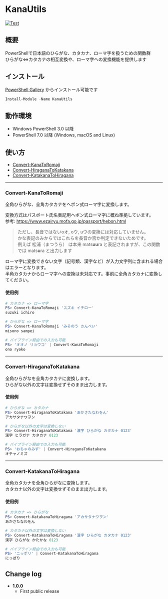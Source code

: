 # KanaUtils

[![Test](https://github.com/mkht/KanaUtils/actions/workflows/test.yml/badge.svg)](https://github.com/mkht/KanaUtils/actions/workflows/test.yml)

## 概要
PowerShellで日本語のひらがな、カタカナ、ローマ字を扱うための関数群  
ひらがな⇔カタカナの相互変換や、ローマ字への変換機能を提供します


## インストール
[PowerShell Gallery](https://www.powershellgallery.com/packages/KanaUtils) からインストール可能です

```PowerShell
Install-Module -Name KanaUtils
```

## 動作環境
+ Windows PowerShell 3.0 以降
+ PowerShell 7.0 以降 (Windows, macOS and Linux)

## 使い方

- [Convert-KanaToRomaji](#Convert-KanaToRomaji)
- [Convert-HiraganaToKatakana](#Convert-HiraganaToKatakana)
- [Convert-KatakanaToHiragana](#Convert-KatakanaToHiragana)

----
### Convert-KanaToRomaji
全角ひらがな、全角カタカナをヘボン式ローマ字に変換します。

変換方式はパスポート氏名表記用ヘボン式ローマ字に概ね準拠しています。  
  参考: https://www.ezairyu.mofa.go.jp/passport/hebon.html

> ただし、長音ではないoオ, oウ, uウの変換には対応していません。  
> かな表記のみからではこれらを長音か否か判定できないためです。  
> 例えば 松浦（まつうら） は本来 mats**uu**ra と表記されますが、この関数では mats**u**ra と出力します

ローマ字に変換できない文字（記号類、漢字など）が入力文字列に含まれる場合はエラーとなります。  
半角カタカナからローマ字への変換は未対応です。事前に全角カタカナに変換してください。


#### 使用例

```PowerShell
# カタカナ => ローマ字
PS> Convert-KanaToRomaji 'スズキ イチロー'
suzuki ichiro

# ひらがな => ローマ字
PS> Convert-KanaToRomaji 'みそのう さんぺい'
misono sampei

# パイプライン経由での入力も可能
PS> 'オオノ リョウコ' | Convert-KanaToRomaji
ono ryoko
```

----
### Convert-HiraganaToKatakana
全角ひらがなを全角カタカナに変換します。  
ひらがな以外の文字は変換せずそのまま出力します。

#### 使用例
```PowerShell
# ひらがな => カタカナ
PS> Convert-HiraganaToKatakana 'あかさたなわをん'
アカサタナワヲン

# ひらがな以外の文字は変換しない
PS> Convert-HiraganaToKatakana '漢字 ひらがな カタカナ 0123'
漢字 ヒラガナ カタカナ 0123

# パイプライン経由での入力も可能
PS> 'おちゃのみず' | Convert-HiraganaToKatakana
オチャノミズ
```

----
### Convert-KatakanaToHiragana
全角カタカナを全角ひらがなに変換します。  
カタカナ以外の文字は変換せずそのまま出力します。

#### 使用例
```PowerShell
# カタカナ => ひらがな
PS> Convert-KatakanaToHiragana 'アカサタナワヲン'
あかさたなわをん

# カタカナ以外の文字は変換しない
PS> Convert-KatakanaToHiragana '漢字 ひらがな カタカナ 0123'
漢字 ひらがな かたかな 0123

# パイプライン経由での入力も可能
PS> 'ニッポリ' | Convert-KatakanaToHiragana
にっぽり
```


## Change log
+ **1.0.0**
  - First public release
